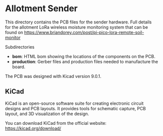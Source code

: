 # Allotment Sender

This directory contains the PCB files for the sender hardware. Full details for the allotment LoRa wireless moisture monitoring system that can be found on https://www.briandorey.com/post/pi-pico-lora-remote-soil-monitor

Subdirectories

- **bom**: HTML bom showing the locations of the components on the PCB.
- **production**: Gerber files and production files needed to manufacture the board.

The PCB was designed with Kicad version 9.0.1.

## KiCad

KiCad is an open-source software suite for creating electronic circuit designs and PCB layouts. It provides tools for schematic capture, PCB layout, and 3D visualization of the design.

You can download KiCad from the official website: https://kicad.org/download/